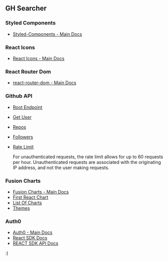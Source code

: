 ## GH Searcher

### Styled Components

- [Styled-Components - Main Docs](https://styled-components.com/)

### React Icons

- [React Icons - Main Docs](https://react-icons.github.io/react-icons/)
### React Router Dom
- [react-router-dom - Main Docs](https://reactrouter.com/web/guides/quick-start)

### Github API

- [Root Endpoint](https://api.github.com)
- [Get User](https://api.github.com/users/${userName})
- [Repos](https://api.github.com/users/${userName}/repos?per_page=100)
- [Followers](https://api.github.com/users/${userName}/followers)
- [Rate Limit](https://api.github.com/rate_limit)

  For unauthenticated requests, the rate limit allows for up to 60 requests per hour. Unauthenticated requests are associated with the originating IP address, and not the user making requests.

### Fusion Charts

- [Fusion Charts - Main Docs](https://www.fusioncharts.com/)
- [First React Chart](https://www.fusioncharts.com/dev/getting-started/react/your-first-chart-using-react)
- [List Of Charts](https://www.fusioncharts.com/dev/chart-guide/list-of-charts)
- [Themes](https://www.fusioncharts.com/dev/themes/introduction-to-themes)

### Auth0

- [Auth0 - Main Docs](https://auth0.com/)
- [React SDK Docs](https://auth0.com/docs/libraries/auth0-react)
- [REACT SDK API Docs](https://auth0.github.io/auth0-react/)

:)